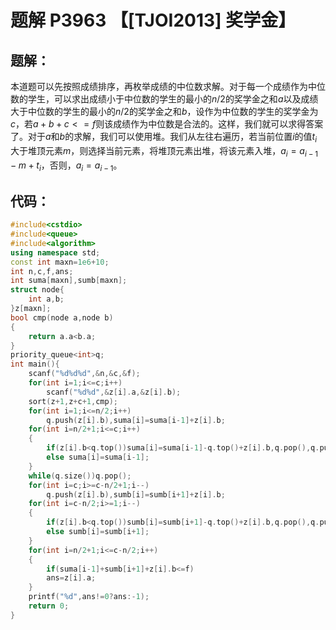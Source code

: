 # 题解 P3963 【[TJOI2013] 奖学金】

## 题解：

本道题可以先按照成绩排序，再枚举成绩的中位数求解。对于每一个成绩作为中位数的学生，可以求出成绩小于中位数的学生的最小的$n/2$的奖学金之和$a$以及成绩大于中位数的学生的最小的$n/2$的奖学金之和$b$，设作为中位数的学生的奖学金为$c$，若$a+b+c<=f$则该成绩作为中位数是合法的。这样，我们就可以求得答案了。对于$a$和$b$的求解，我们可以使用堆。我们从左往右遍历，若当前位置$i$的值$t_i$大于堆顶元素$m$，则选择当前元素，将堆顶元素出堆，将该元素入堆，$a_i=a_{i-1}-m+t_i$，否则，$a_i=a_{i-1}$。

## 代码：
```cpp
#include<cstdio>
#include<queue>
#include<algorithm>
using namespace std;
const int maxn=1e6+10;
int n,c,f,ans;
int suma[maxn],sumb[maxn];
struct node{
	int a,b;
}z[maxn];
bool cmp(node a,node b)
{
	return a.a<b.a;
}
priority_queue<int>q;
int main(){
	scanf("%d%d%d",&n,&c,&f);
	for(int i=1;i<=c;i++)
		scanf("%d%d",&z[i].a,&z[i].b);
	sort(z+1,z+c+1,cmp);
	for(int i=1;i<=n/2;i++)
		q.push(z[i].b),suma[i]=suma[i-1]+z[i].b;
	for(int i=n/2+1;i<=c;i++)
	{
		if(z[i].b<q.top())suma[i]=suma[i-1]-q.top()+z[i].b,q.pop(),q.push(z[i].b);
		else suma[i]=suma[i-1];
	}
	while(q.size())q.pop();
	for(int i=c;i>=c-n/2+1;i--)
		q.push(z[i].b),sumb[i]=sumb[i+1]+z[i].b;
	for(int i=c-n/2;i>=1;i--)
	{
		if(z[i].b<q.top())sumb[i]=sumb[i+1]-q.top()+z[i].b,q.pop(),q.push(z[i].b);
		else sumb[i]=sumb[i+1];
	}
	for(int i=n/2+1;i<=c-n/2;i++)
	{
		if(suma[i-1]+sumb[i+1]+z[i].b<=f)
		ans=z[i].a;
	}
	printf("%d",ans!=0?ans:-1);
	return 0;
}
```

